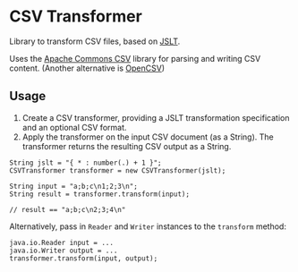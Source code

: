 CSV Transformer
===============

Library to transform CSV files, based on [JSLT](https://github.com/schibsted/jslt).

Uses the [Apache Commons CSV](http://commons.apache.org/proper/commons-csv/)
library for parsing and writing CSV content. (Another alternative is
[OpenCSV](http://opencsv.sourceforge.net/))

## Usage

1. Create a CSV transformer, providing a JSLT transformation specification and an
   optional CSV format.
2. Apply the transformer on the input CSV document (as a String).
   The transformer returns the resulting CSV output as a String.

```$java
String jslt = "{ * : number(.) + 1 }";
CSVTransformer transformer = new CSVTransformer(jslt);

String input = "a;b;c\n1;2;3\n";
String result = transformer.transform(input);

// result == "a;b;c\n2;3;4\n"
```

Alternatively, pass in `Reader` and `Writer` instances to the `transform` method:
```$java
java.io.Reader input = ...
java.io.Writer output = ...
transformer.transform(input, output);
```
